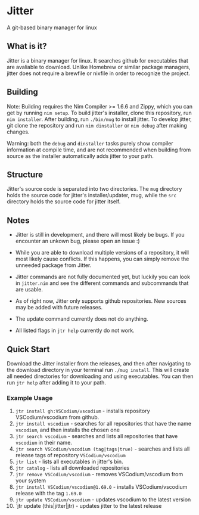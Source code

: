 # Jitter
A git-based binary manager for linux

## What is it?
Jitter is a binary manager for linux. It searches github for executables that are avaliable to download. Unlike Homebrew or similar package managers, jitter does not require a brewfile or nixfile in order to recognize the project.


## Building
Note: Building requires the Nim Compiler >= 1.6.6 and Zippy, which you can get by running `nim setup`.
To build jitter's installer, clone this repository, run `nim installer`. After building, run `./bin/mug` to install jitter.
To develop jitter, git clone the repository and run `nim dinstaller` or `nim debug` after making changes.

Warning: both the `debug` and `dinstaller` tasks purely show compiler information at compile time, and are not recommended when building from source as the installer automatically adds jitter to your path.

## Structure
Jitter's source code is separated into two directories. The `mug` directory holds the source code for jitter's installer/updater, mug, while the `src` directory holds the source code for jitter itself.

## Notes
- Jitter is still in development, and there will most likely be bugs. If you encounter an unkown bug, please open an issue :)
- While you are able to download multiple versions of a repository, it will most likely cause conflicts. If this happens, you can simply remove the unneeded package from Jitter.

- Jitter commands are not fully documented yet, but luckily you can look in `jitter.nim` and see the different commands and subcommands that are usable.
- As of right now, Jitter only supports github repositories. New sources may be added with future releases.
- The update command currently does not do anything.
- All listed flags in `jtr help` currently do not work.

## Quick Start
Download the Jitter installer from the releases, and then after navigating to the download directory in your terminal run `./mug install`. This will create all needed directories for downloading and using executables. You can then run `jtr help` after adding it to your path.

### Example Usage
1. `jtr install gh:VSCodium/vscodium` - installs repository VSCodium/vscodium from github.
2. `jtr install vscodium` - searches for all repositories that have the name `vscodium`, and then installs the chosen one
3. `jtr search vscodium` - searches and lists all repositories that have `vscodium` in their name.
4. `jtr search VSCodium/vscodium (tag|tags|true)` - searches and lists all release tags of repository `VSCodium/vscodium`
5. `jtr list` - lists all executables in jitter's bin.
6. `jtr catalog` - lists all downloaded repositories
7. `jtr remove VSCodium/vscodium` - removes VSCodium/vscodium from your system
8. `jtr install VSCodium/vscodium@1.69.0` - installs VSCodium/vscodium release with the tag `1.69.0`
9. `jtr update VSCodium/vscodium` - updates vscodium to the latest version
10. `jtr update (this|jitter|jtr) - updates jitter to the latest release
